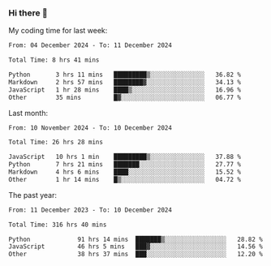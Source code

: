 ### Hi there 👋

My coding time for last week:

<!--START_SECTION:week-->

```txt
From: 04 December 2024 - To: 11 December 2024

Total Time: 8 hrs 41 mins

Python       3 hrs 11 mins   █████████▒░░░░░░░░░░░░░░░   36.82 %
Markdown     2 hrs 57 mins   ████████▓░░░░░░░░░░░░░░░░   34.13 %
JavaScript   1 hr 28 mins    ████▒░░░░░░░░░░░░░░░░░░░░   16.96 %
Other        35 mins         █▓░░░░░░░░░░░░░░░░░░░░░░░   06.77 %
```

<!--END_SECTION:week-->

Last month:

<!--START_SECTION:month-->

```txt
From: 10 November 2024 - To: 10 December 2024

Total Time: 26 hrs 28 mins

JavaScript   10 hrs 1 min    █████████▒░░░░░░░░░░░░░░░   37.88 %
Python       7 hrs 21 mins   ███████░░░░░░░░░░░░░░░░░░   27.77 %
Markdown     4 hrs 6 mins    ████░░░░░░░░░░░░░░░░░░░░░   15.52 %
Other        1 hr 14 mins    █▒░░░░░░░░░░░░░░░░░░░░░░░   04.72 %
```

<!--END_SECTION:month-->

The past year:

<!--START_SECTION:year-->

```txt
From: 11 December 2023 - To: 10 December 2024

Total Time: 316 hrs 40 mins

Python             91 hrs 14 mins  ███████▒░░░░░░░░░░░░░░░░░   28.82 %
JavaScript         46 hrs 5 mins   ███▓░░░░░░░░░░░░░░░░░░░░░   14.56 %
Other              38 hrs 37 mins  ███░░░░░░░░░░░░░░░░░░░░░░   12.20 %
```

<!--END_SECTION:year-->
